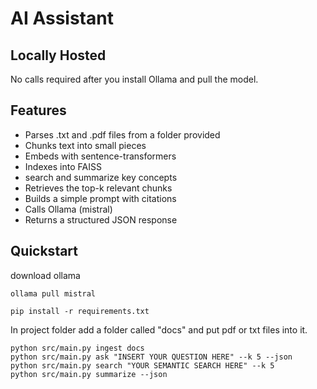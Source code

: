 # AI Assistant

## Locally Hosted
No calls required after you install Ollama and pull the model.

## Features
- Parses .txt and .pdf files from a folder provided
- Chunks text into small pieces
- Embeds with sentence-transformers
- Indexes into FAISS
- search and summarize key concepts
- Retrieves the top-k relevant chunks
- Builds a simple prompt with citations
- Calls Ollama (mistral)
- Returns a structured JSON response

## Quickstart
download ollama

```
ollama pull mistral

pip install -r requirements.txt
```

In project folder add a folder called "docs" and put pdf or txt files into it.

```
python src/main.py ingest docs
python src/main.py ask "INSERT YOUR QUESTION HERE" --k 5 --json
python src/main.py search "YOUR SEMANTIC SEARCH HERE" --k 5
python src/main.py summarize --json
```